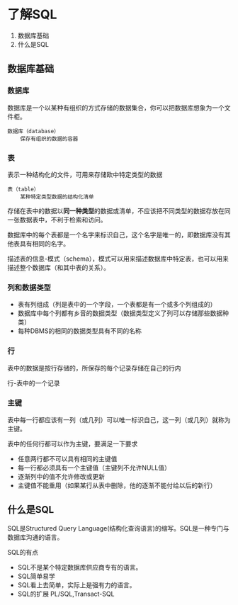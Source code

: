 # 了解SQL
1. 数据库基础
1. 什么是SQL
## 数据库基础
### 数据库
数据库是一个以某种有组织的方式存储的数据集合，你可以把数据库想象为一个文件柜。
    
    数据库（database）
        保存有组织的数据的容器
### 表
表示一种结构化的文件，可用来存储欧中特定类型的数据

    表（table）
        某种特定类型数据的结构化清单

存储在表中的数据以**同一种类型**的数据或清单，不应该把不同类型的数据存放在同一张数据表中，不利于检索和访问。

数据库中的每个表都是一个名字来标识自己，这个名字是唯一的，即数据库没有其他表具有相同的名字。

描述表的信息-模式（schema），模式可以用来描述数据库中特定表，也可以用来描述整个数据库（和其中表的关系）。

### 列和数据类型
* 表有列组成（列是表中的一个字段，一个表都是有一个或多个列组成的）
* 数据库中每个列都有乡音的数据类型（数据类型定义了列可以存储那些数据种类）
* 每种DBMS的相同的数据类型具有不同的名称

### 行
表中的数据是按行存储的，所保存的每个记录存储在自己的行内

行-表中的一个记录

### 主键
表中每一行都应该有一列（或几列）可以唯一标识自己，这一列（或几列）就称为主键。

表中的任何行都可以作为主键，要满足一下要求

* 任意两行都不可以具有相同的主键值
* 每一行都必须具有一个主键值（主键列不允许NULL值）
* 逐渐列中的值不允许修改或更新
* 主键值不能重用（如果某行从表中删除，他的逐渐不能付给以后的新行）

## 什么是SQL
SQL是Structured Query Language(结构化查询语言)的缩写。SQL是一种专门与数据库沟通的语言。

SQL的有点
* SQL不是某个特定数据库供应商专有的语言。
* SQL简单易学
* SQL看上去简单，实际上是强有力的语言。
* SQL的扩展  PL/SQL,Transact-SQL